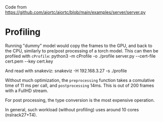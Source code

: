 Code from https://github.com/aiortc/aiortc/blob/main/examples/server/server.py



# Profiling

Running "dummy" model would copy the frames to the GPU, and back to the CPU, similarly to pre/post processing of a torch model.
This can then be profiled with `cProfile`:
  python3 -m cProfile -o ./profile server.py --cert-file cert.pem --key cert.key

And read with snakeviz:
  snakeviz -H 192.168.3.27 -s ./profile

Without much optimization, the `preprocessing` function takes a comulative time of 11 ms per call, and `postprocessing` 14ms. This is out of 200 frames with a FullHD stream.

For post processing, the type conversion is the most expensive operation.

In general, such workload (without profiling) uses around 10 cores (nslrack27+T4).

